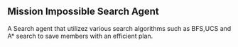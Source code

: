 ## Mission Impossible Search Agent
A Search agent that utilizez various search algorithms such as BFS,UCS and A* search to save members with an efficient plan.
